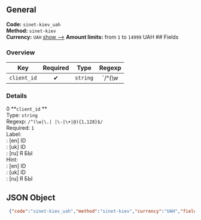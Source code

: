 ## General 
**Code:** `sinet-kiev_uah`  
**Method:** `sinet-kiev`  
**Currency:** `UAH` [show -->]() 
**Amount limits:** from `1`  to `14999`  UAH ## Fields 
### Overview 
|Key|Required|Type|Regexp| 
|:---:|:---:|:---:|:---:| 
|`client_id` |✔ |`string` |`/^(\w|\.| |\-|\+|@){1,128}$/` | 
 
### Details 
0 **`client_id` **  
Type: `string`  
Regexp: `/^(\w|\.| |\-|\+|@){1,128}$/`  
Required: `1`  
Label:  
: [en] ID  
: [uk] ID  
: [ru] Я БЫ  
Hint:  
: [en] ID  
: [uk] ID  
: [ru] Я БЫ  
## JSON Object 
```json
 {"code":"sinet-kiev_uah","method":"sinet-kiev","currency":"UAH","fields":[{"key":"client_id","type":"string","label":{"en":"ID","uk":"ID","ru":"\u042f \u0411\u042b"},"regexp":"\/^(\\w|\\.| |\\-|\\+|@){1,128}$\/","required":true,"position":1,"hint":{"en":"ID","uk":"ID","ru":"\u042f \u0411\u042b"},"example":"112"}],"amount_min":1,"amount_max":14999}```  
